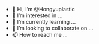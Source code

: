 - 👋 Hi, I’m @Hongyuplastic
- 👀 I’m interested in ...
- 🌱 I’m currently learning ...
- 💞️ I’m looking to collaborate on ...
- 📫 How to reach me ...

<!---
Hongyuplastic/Hongyuplastic is a ✨ special ✨ repository because its `README.md` (this file) appears on your GitHub profile.
You can click the Preview link to take a look at your changes.
--->
